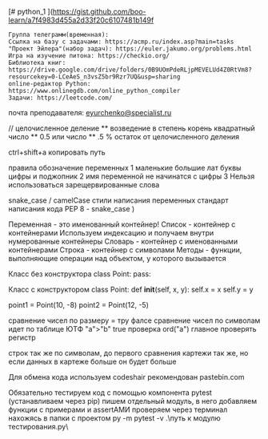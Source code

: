 [# python_1
](https://gist.github.com/boo-learn/a7f4983d455a2d33f20c6107481b149f


    Группа телеграмм(временная):
    Ссылка на базу с задачами: https://acmp.ru/index.asp?main=tasks
    "Проект Эйлера"(набор задач): https://euler.jakumo.org/problems.html
    Игра на изучение питона: https://checkio.org/
    Библиотека книг: https://drive.google.com/drive/folders/0B9UOmPdeRLjpMEVELUd4Z0RtVm8?resourcekey=0-LCeAeS_n3vsZ5br9Rzr7UQ&usp=sharing
    online-редактор Python: https://www.onlinegdb.com/online_python_compiler
    Задачи: https://leetcode.com/

почта преподавателя: eyurchenko@specialist.ru


// целочисленное деление
** возведение в степень
корень квадратный число ** 0.5 или число ** .5
% остаток от целочисленного деления

ctrl+shift+a копировать путь


правила обозначение переменных
1 маленькие большие лат буквы цифры и поджопник
2 имя переменной не начинатся с цифры
3 Нельзя использоваться зарещервированные слова

snake_case / camelCase стили написания переменных
стандарт написания кода PEP 8 - snake_case
)

Переменная - это именованный контейнер!
Список - контейнер с контейнерами Используем индексацию и получаем внутри нумерованные контейнеры
Словарь - контейнер с именованными контейнерами
Строка - контейнер с символами
Методы - функции, выполняющие операции над объектом, у которого вызывается

Класс без конструктора
class Point:
    pass:

Класс с конструктором
class Point:
    def __init__(self, x, y):
        self.x = x
        self.y = y

point1 = Point(10, -8)
point2 = Point(12, -5)


сравнение чисел по размеру = тру фалсе
сравнение чисел по символам идет по таблице ЮТФ "а">"b" true проверка ord("a")
главное проверять регистр

строк так же по символам, до первого сравнения
картежи так же, но если данных в картеже больше он будет больше


Для обмена кода используем codeshair 
рекомендован pastebin.com

Обязательно тестируем код с помощью компонента pytest (устанавливаем через pip)
пишем отдельный модуль, в него добавляем функции с примерами и assertАМИ
проверяем через терминал нахожясь в папки с проектом py -m pytest -v .\путь к модулю тестирования.py\